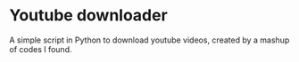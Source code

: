 # Youtube downloader
 A simple script in Python to download youtube videos, created by a mashup of codes I found. 
